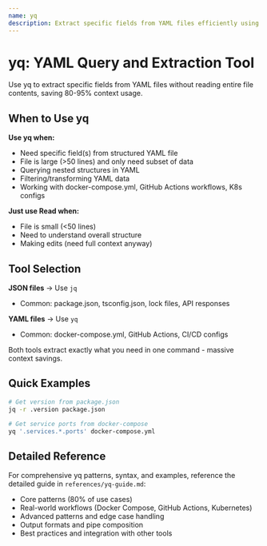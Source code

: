 ```yaml
---
name: yq
description: Extract specific fields from YAML files efficiently using qq instead of reading entire files, saving 80-95% context.
---
```


# yq: YAML Query and Extraction Tool

Use yq to extract specific fields from YAML files without reading entire file contents, saving 80-95% context usage.

## When to Use yq

**Use yq when:**
- Need specific field(s) from structured YAML file
- File is large (>50 lines) and only need subset of data
- Querying nested structures in YAML
- Filtering/transforming YAML data
- Working with docker-compose.yml, GitHub Actions workflows, K8s configs

**Just use Read when:**
- File is small (<50 lines)
- Need to understand overall structure
- Making edits (need full context anyway)

## Tool Selection

**JSON files** → Use `jq`
- Common: package.json, tsconfig.json, lock files, API responses

**YAML files** → Use `yq`
- Common: docker-compose.yml, GitHub Actions, CI/CD configs

Both tools extract exactly what you need in one command - massive context savings.

## Quick Examples

```bash
# Get version from package.json
jq -r .version package.json

# Get service ports from docker-compose
yq '.services.*.ports' docker-compose.yml
```

## Detailed Reference

For comprehensive yq patterns, syntax, and examples, reference the detailed guide in `references/yq-guide.md`:
- Core patterns (80% of use cases)
- Real-world workflows (Docker Compose, GitHub Actions, Kubernetes)
- Advanced patterns and edge case handling
- Output formats and pipe composition
- Best practices and integration with other tools
